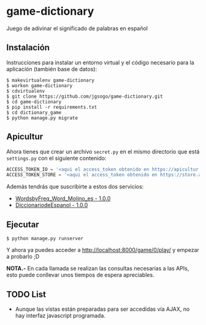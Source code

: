 # game-dictionary
Juego de adivinar el significado de palabras en español


## Instalación
Instrucciones para instalar un entorno virtual y el código necesario para la aplicación (también base de datos):

```
$ makevirtualenv game-dictionary
$ workon game-dictionary
$ cdvirtualenv
$ git clone https://github.com/jgsogo/game-dictionary.git
$ cd game-dictionary
$ pip install -r requirements.txt
$ cd dictionary_game
$ python manage.py migrate
```

## Apicultur
Ahora tienes que crear un archivo `secret.py` en el mismo directorio que está `settings.py` con el siguiente contenido:

```python
ACCESS_TOKEN_IO = '<aqui el access_token obtenido en https://apicultur.io/>'
ACCESS_TOKEN_STORE = '<aqui el access_token obtenido en https://store.apicultur.com/>'
```

Además tendrás que suscribirte a estos dos servicios:

 * [WordsbyFreq_Word_Molino_es - 1.0.0](http://apicultur.io/apis/info?name=WordsbyFreq_Word_Molino_es&version=1.0.0&provider=MolinodeIdeas)
 * [DiccionariodeEspanol - 1.0.0](https://store.apicultur.com/apis/info?name=DiccionariodeEspanol&version=1.0.0&provider=MolinodeIdeas)


## Ejecutar

```
$ python manage.py runserver
```

Y ahora ya puedes acceder a [http://localhost:8000/game/0/play/](http://localhost:8000/game/0/play/) y empezar a probarlo ;D

**NOTA.-** En cada llamada se realizan las consultas necesarias a las APIs, esto puede conllevar unos tiempos de espera
apreciables.


## TODO List
 * Aunque las vistas están preparadas para ser accedidas vía AJAX, no hay interfaz javascript programada.